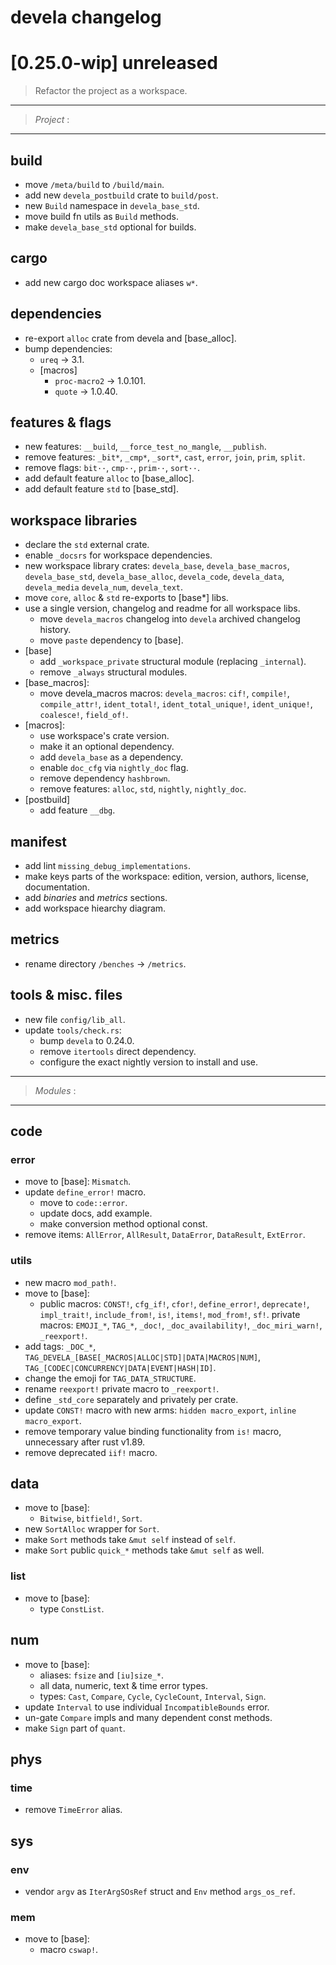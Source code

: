 # devela changelog

[0.25.0-wip] unreleased
=======================

> Refactor the project as a workspace.

-----------
> *Project* :
-----------

## build
- move `/meta/build` to `/build/main`.
- add new `devela_postbuild` crate to `build/post`.
- new `Build` namespace in `devela_base_std`.
- move build fn utils as `Build` methods.
- make `devela_base_std` optional for builds.

## cargo
- add new cargo doc workspace aliases `w*`.

## dependencies
- re-export `alloc` crate from devela and [base_alloc].
- bump dependencies:
  - `ureq` → 3.1.
  - [macros]
    - `proc-macro2` → 1.0.101.
    - `quote` → 1.0.40.

## features & flags
- new features: `__build`, `__force_test_no_mangle`, `__publish`.
- remove features: `_bit*`, `_cmp*`, `_sort*`, `cast`, `error`, `join`, `prim`, `split`.
- remove flags: `bit··`, `cmp··`, `prim··`, `sort··`.
- add default feature `alloc` to [base_alloc].
- add default feature `std` to [base_std].

## workspace libraries
- declare the `std` external crate.
- enable `_docsrs` for workspace dependencies.
- new workspace library crates: `devela_base`, `devela_base_macros`, `devela_base_std`, `devela_base_alloc`, `devela_code`, `devela_data`, `devela_media` `devela_num`, `devela_text`.
- move `core`, `alloc` & `std` re-exports to [base*] libs.
- use a single version, changelog and readme for all workspace libs.
  - move `devela_macros` changelog into `devela` archived changelog history.
  - move `paste` dependency to [base].
- [base]
  - add `_workspace_private` structural module (replacing `_internal`).
  - remove `_always` structural modules.
- [base_macros]:
  - move devela_macros macros: `devela_macros`: `cif!`, `compile!`, `compile_attr!`, `ident_total!`, `ident_total_unique!`, `ident_unique!`, `coalesce!`, `field_of!`.
- [macros]:
  - use workspace's crate version.
  - make it an optional dependency.
  - add `devela_base` as a dependency.
  - enable `doc_cfg` via `nightly_doc` flag.
  - remove dependency `hashbrown`.
  - remove features: `alloc`, `std`, `nightly`, `nightly_doc`.
- [postbuild]
  - add feature `__dbg`.

## manifest
- add lint `missing_debug_implementations`.
- make keys parts of the workspace: edition, version, authors, license, documentation.
- add *binaries* and *metrics* sections.
- add workspace hiearchy diagram.

## metrics
- rename directory `/benches` → `/metrics`.

## tools & misc. files
- new file `config/lib_all`.
- update `tools/check.rs`:
  - bump `devela` to 0.24.0.
  - remove `itertools` direct dependency.
  - configure the exact nightly version to install and use.


-----------
> *Modules* :
-----------

## code
### error
- move to [base]: `Mismatch`.
- update `define_error!` macro.
  - move to `code::error`.
  - update docs, add example.
  - make conversion method optional const.
- remove items: `AllError`, `AllResult`, `DataError`, `DataResult`, `ExtError`.

### utils
- new macro `mod_path!`.
- move to [base]:
  - public macros: `CONST!`, `cfg_if!`, `cfor!`, `define_error!`, `deprecate!`, `impl_trait!`, `include_from!`, `is!`, `items!`, `mod_from!`, `sf!`.
   private macros: `EMOJI_*`, `TAG_*`, `_doc!`, `_doc_availability!`, `_doc_miri_warn!`,  `_reexport!`.
- add tags: `_DOC_*`, `TAG_DEVELA_[BASE[_MACROS|ALLOC|STD]|DATA|MACROS|NUM]`, `TAG_[CODEC|CONCURRENCY|DATA|EVENT|HASH|ID]`.
- change the emoji for `TAG_DATA_STRUCTURE`.
- rename `reexport!` private macro to `_reexport!`.
- define `_std_core` separately and privately per crate.
- update `CONST!` macro with new arms: `hidden macro_export`, `inline macro_export`.
- remove temporary value binding functionality from `is!` macro, unnecessary after rust v1.89.
- remove deprecated `iif!` macro.

## data
- move to [base]:
  - `Bitwise`, `bitfield!`, `Sort`.
- new `SortAlloc` wrapper for `Sort`.
- make `Sort` methods take `&mut self` instead of `self`.
- make `Sort` public `quick_*` methods take `&mut self` as well.

### list
- move to [base]:
  - type `ConstList`.

## num
- move to [base]:
  - aliases: `fsize` and `[iu]size_*`.
  - all data, numeric, text & time error types.
  - types: `Cast`, `Compare`, `Cycle`, `CycleCount`, `Interval`, `Sign`.
- update `Interval` to use individual `IncompatibleBounds` error.
- un-gate `Compare` impls and many dependent const methods.
- make `Sign` part of `quant`.

## phys
### time
- remove `TimeError` alias.

## sys
### env
- vendor `argv` as `IterArgSOsRef` struct and `Env` method `args_os_ref`.

### mem
- move to [base]:
  - macro `cswap!`.

[0.25.0]: https://github.com/andamira/devela/releases/tag/v0.25.0
